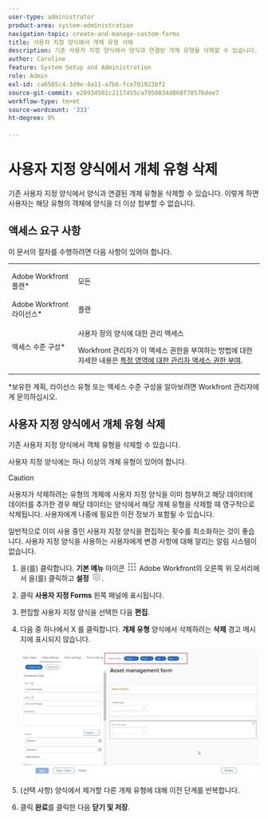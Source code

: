 ```yaml
---
user-type: administrator
product-area: system-administration
navigation-topic: create-and-manage-custom-forms
title: 사용자 지정 양식에서 개체 유형 삭제
description: 기존 사용자 지정 양식에서 양식과 연결된 개체 유형을 삭제할 수 있습니다. 이렇게 하면 사용자는 해당 유형의 객체에 양식을 더 이상 첨부할 수 없습니다.
author: Caroline
feature: System Setup and Administration
role: Admin
exl-id: ca6565c4-3d9e-4a11-a7b6-fce701923bf2
source-git-commit: e20934501c2117455ca7950834d868f78576dee7
workflow-type: tm+mt
source-wordcount: '333'
ht-degree: 0%

---
```


# 사용자 지정 양식에서 개체 유형 삭제

기존 사용자 지정 양식에서 양식과 연결된 개체 유형을 삭제할 수 있습니다. 이렇게 하면 사용자는 해당 유형의 객체에 양식을 더 이상 첨부할 수 없습니다.

## 액세스 요구 사항

이 문서의 절차를 수행하려면 다음 사항이 있어야 합니다.

<table style="table-layout:auto"> 
 <col> 
 <col> 
 <tbody> 
  <tr data-mc-conditions=""> 
   <td role="rowheader"> <p>Adobe Workfront 플랜*</p> </td> 
   <td>모든</td> 
  </tr> 
  <tr> 
   <td role="rowheader">Adobe Workfront 라이선스*</td> 
   <td>플랜</td> 
  </tr> 
  <tr data-mc-conditions=""> 
   <td role="rowheader">액세스 수준 구성*</td> 
   <td> <p>사용자 정의 양식에 대한 관리 액세스</p> <p>Workfront 관리자가 이 액세스 권한을 부여하는 방법에 대한 자세한 내용은 <a href="../../../administration-and-setup/add-users/configure-and-grant-access/grant-users-admin-access-certain-areas.md" class="MCXref xref">특정 영역에 대한 관리자 액세스 권한 부여</a>.</p> </td> 
  </tr>  
 </tbody> 
</table>

&#42;보유한 계획, 라이선스 유형 또는 액세스 수준 구성을 알아보려면 Workfront 관리자에게 문의하십시오.

## 사용자 지정 양식에서 개체 유형 삭제

기존 사용자 지정 양식에서 객체 유형을 삭제할 수 있습니다.

사용자 지정 양식에는 하나 이상의 개체 유형이 있어야 합니다.

>[!CAUTION]
>
>사용자가 삭제하려는 유형의 개체에 사용자 지정 양식을 이미 첨부하고 해당 데이터에 데이터를 추가한 경우 해당 데이터는 양식에서 해당 개체 유형을 삭제할 때 영구적으로 삭제됩니다. 사용자에게 나중에 필요한 이전 정보가 포함될 수 있습니다.
>
>일반적으로 이미 사용 중인 사용자 지정 양식을 편집하는 횟수를 최소화하는 것이 좋습니다. 사용자 지정 양식을 사용하는 사용자에게 변경 사항에 대해 알리는 알림 시스템이 없습니다.

1. 을(를) 클릭합니다. **기본 메뉴** 아이콘 ![](assets/main-menu-icon.png) Adobe Workfront의 오른쪽 위 모서리에서 을(를) 클릭하고 **설정** ![](assets/gear-icon-settings.png).

1. 클릭 **사용자 지정 Forms** 왼쪽 패널에 표시됩니다.
1. 편집할 사용자 지정 양식을 선택한 다음 **편집**.
1. 다음 중 하나에서 X 를 클릭합니다. **개체 유형** 양식에서 삭제하려는 **삭제** 경고 메시지에 표시되지 않습니다.

   ![](assets/click-x-object-types.jpg)

1. (선택 사항) 양식에서 제거할 다른 개체 유형에 대해 이전 단계를 반복합니다.
1. 클릭 **완료**&#x200B;를 클릭한 다음 **닫기 및 저장**.

